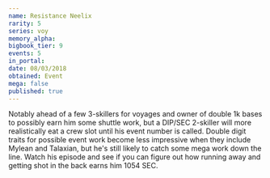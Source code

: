 ```yaml
---
name: Resistance Neelix
rarity: 5
series: voy
memory_alpha:
bigbook_tier: 9
events: 5
in_portal:
date: 08/03/2018
obtained: Event
mega: false
published: true
---
```


Notably ahead of a few 3-skillers for voyages and owner of double 1k bases to possibly earn him some shuttle work, but a DIP/SEC 2-skiller will more realistically eat a crew slot until his event number is called. Double digit traits for possible event work become less impressive when they include Mylean and Talaxian, but he's still likely to catch some mega work down the line. Watch his episode and see if you can figure out how running away and getting shot in the back earns him 1054 SEC.
